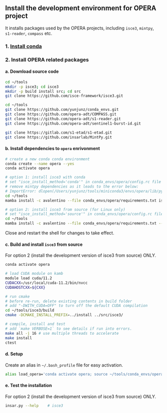 ## Install the development environment for OPERA project

It installs packages used by the OPERA projects, including `isce3`, `mintpy`, `s1-reader`, `compass` etc.

### 1. [Install conda](../README.md#1-install-conda)

### 2. Install OPERA related packages

#### a. Download source code

```bash
cd ~/tools
mkdir -p isce3; cd isce3
mkdir -p build install src; cd src
git clone https://github.com/isce-framework/isce3.git

cd ~/tools
git clone https://github.com/yunjunz/conda_envs.git
git clone https://github.com/opera-adt/COMPASS.git
git clone https://github.com/opera-adt/s1-reader.git
git clone https://github.com/opera-adt/sentinel1-burst-id.git

git clone https://gitlab.com/s1-etad/s1-etad.git
git clone https://github.com/insarlab/MintPy.git
```

#### b. Install dependencies to `opera` enrivonment

```bash
# create a new conda conda environment
conda create --name opera --yes
conda activate opera

# option 1: install isce3 with conda
# set "isce_install_method='conda'" in conda_envs/opera/config.rc file
# remove mintpy dependencies as it leads to the error below:
# ImportError: dlopen(/Users/yunjunz/tools/miniconda3/envs/opera/lib/python3.9/site-packages/pybind_isce3.cpython-39-darwin.so, 2): Library not loaded: @rpath/libhdf5_cpp.103.dylib
cd ~/tools
mamba install -c avalentino --file conda_envs/opera/requirements.txt isce3

# option 2: install isce3 from source (for Linux only)
# set "isce_install_method='source'" in conda_envs/opera/config.rc file
cd ~/tools
mamba install -c avalentino --file conda_envs/opera/requirements.txt --file MintPy/docs/requirements.txt --file conda_envs/isce3/requirements.txt
```

Close and restart the shell for changes to take effect.

#### c. Build and install `isce3` from source

For option 2 (install the development version of isce3 from source) ONLY.

```bash
conda activate opera

# load CUDA module on kamb
module load cuda/11.2
CUDACXX=/usr/local/cuda-11.2/bin/nvcc
CUDAHOSTCXX=${CXX}

# run cmake
# before re-run, delete existing contents in build folder
# add "-DWITH_CUDA=OFF" to turn off the default CUDA compilation
cd ~/tools/isce3/build
cmake -DCMAKE_INSTALL_PREFIX=../install ../src/isce3/

# compile, install and test
# add `make VERBOSE=1` to see details if run into errors.
make all -j 16 # use multiple threads to accelerate
make install
ctest
```

#### d. Setup

Create an alias in `~/.bash_profile` file for easy activation.

```bash
alias load_opera='conda activate opera; source ~/tools/conda_envs/opera/config.rc'
```

#### e. Test the installation

For option 2 (install the development version of isce3 from source) ONLY.

```bash
insar.py --help    # isce3
```
